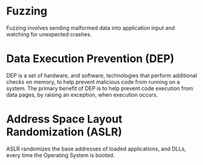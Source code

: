 # Fuzzing
Fuzzing involves sending malformed data into application input and watching for unexpected crashes.

# Data Execution Prevention (DEP)
DEP is a set of hardware, and software, technologies that perform additional checks on memory, to help prevent malicious code from running on a system. The primary benefit of DEP is to help prevent code execution from data pages, by raising an exception, when execution occurs.

# Address Space Layout Randomization (ASLR)
ASLR randomizes the base addresses of loaded applications, and DLLs, every time the Operating System is booted.
